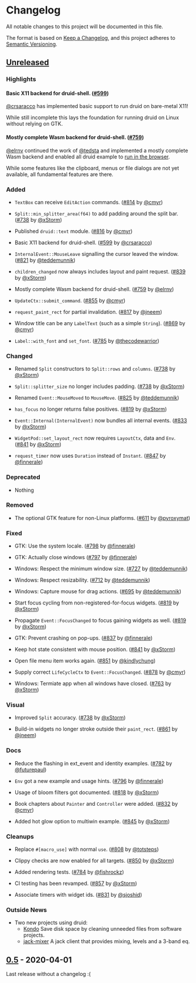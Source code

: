 # Changelog

All notable changes to this project will be documented in this file.

The format is based on [Keep a Changelog](https://keepachangelog.com/en/1.0.0/),
and this project adheres to [Semantic Versioning](https://semver.org/spec/v2.0.0.html).

## [Unreleased]

### Highlights

#### Basic X11 backend for druid-shell. ([#599])

[@crsaracco] has implemented basic support to run druid on bare-metal X11!

While still incomplete this lays the foundation for running druid on Linux without relying on GTK.

#### Mostly complete Wasm backend for druid-shell. ([#759])

[@elrnv] continued the work of [@tedsta] and implemented a mostly complete Wasm backend and enabled all druid example to [run in the browser](https://elrnv.github.io/druid-wasm-examples/).

While some features like the clipboard, menus or file dialogs are not yet available, all fundamental features are there.

### Added

- `TextBox` can receive `EditAction` commands. ([#814] by [@cmyr])

- `Split::min_splitter_area(f64)` to add padding around the split bar. ([#738] by [@xStorm])

- Published `druid::text` module. ([#816] by [@cmyr])

- Basic X11 backend for druid-shell. ([#599] by [@crsaracco])

- `InternalEvent::MouseLeave` signalling the cursor leaved the window. ([#821] by [@teddemunnik])

- `children_changed` now always includes layout and paint request. ([#839] by [@xStorm])

- Mostly complete Wasm backend for druid-shell. ([#759] by [@elrnv])

- `UpdateCtx::submit_command`. ([#855] by [@cmyr])

- `request_paint_rect` for partial invalidation. ([#817] by [@jneem])

- Window title can be any `LabelText` (such as a simple `String`). ([#869] by [@cmyr])

- `Label::with_font` and `set_font`. ([#785] by [@thecodewarrior])

### Changed

- Renamed `Split` constructors to `Split::rows` and `columns`. ([#738] by [@xStorm])

- `Split::splitter_size` no longer includes padding. ([#738] by [@xStorm])

- Renamed `Event::MouseMoved` to `MouseMove`. ([#825] by [@teddemunnik])

- `has_focus` no longer returns false positives. ([#819] by [@xStorm])

- `Event::Internal(InternalEvent)` now bundles all internal events. ([#833] by [@xStorm])

- `WidgetPod::set_layout_rect` now requires `LayoutCtx`, data and `Env`. ([#841] by [@xStorm])

- `request_timer` now uses `Duration` instead of `Instant`. ([#847] by [@finnerale])

### Deprecated

- Nothing

### Removed

- The optional GTK feature for non-Linux platforms. ([#611] by [@pyroxymat])

### Fixed

- GTK: Use the system locale. ([#798] by [@finnerale])

- GTK: Actually close windows ([#797] by [@finnerale])

- Windows: Respect the minimum window size. ([#727] by [@teddemunnik])

- Windows: Respect resizability. ([#712] by [@teddemunnik])

- Windows: Capture mouse for drag actions. ([#695] by [@teddemunnik])

- Start focus cycling from non-registered-for-focus widgets. ([#819] by [@xStorm])

- Propagate `Event::FocusChanged` to focus gaining widgets as well. ([#819] by [@xStorm])

- GTK: Prevent crashing on pop-ups. ([#837] by [@finnerale])

- Keep hot state  consistent with mouse position. ([#841] by [@xStorm])

- Open file menu item works again. ([#851] by [@kindlychung])

- Supply correct `LifeCycleCtx` to `Event::FocusChanged`. ([#878] by [@cmyr])

- Windows: Termiate app when all windows have closed. ([#763] by [@xStorm])

### Visual

- Improved `Split` accuracy. ([#738] by [@xStorm])

- Build-in widgets no longer stroke outside their `paint_rect`. ([#861] by [@jneem])

### Docs

- Reduce the flashing in ext_event and identity examples. ([#782] by [@futurepaul])

- `Env` got a new example and usage hints. ([#796] by [@finnerale])

- Usage of bloom filters got documented. ([#818] by [@xStorm])

- Book chapters about `Painter` and `Controller` were added. ([#832] by [@cmyr])

- Added hot glow option to multiwin example. ([#845] by [@xStorm])

### Cleanups

- Replace `#[macro_use]` with normal `use`. ([#808] by [@totsteps])

- Clippy checks are now enabled for all targets. ([#850] by [@xStorm])

- Added rendering tests. ([#784] by [@fishrockz])

- CI testing has been revamped. ([#857] by [@xStorm])

- Associate timers with widget ids. ([#831] by [@sjoshid])

### Outside News

- Two new projects using druid:
    - [Kondo](https://github.com/tbillington/kondo) Save disk space by cleaning unneeded files from software projects.
    - [jack-mixer](https://github.com/derekdreery/jack-mixer) A jack client that provides mixing, levels and a 3-band eq.

[#599]: https://github.com/xi-editor/druid/pull/599
[#611]: https://github.com/xi-editor/druid/pull/611
[#695]: https://github.com/xi-editor/druid/pull/695
[#712]: https://github.com/xi-editor/druid/pull/712
[#727]: https://github.com/xi-editor/druid/pull/727
[#738]: https://github.com/xi-editor/druid/pull/738
[#759]: https://github.com/xi-editor/druid/pull/759
[#763]: https://github.com/xi-editor/druid/pull/763
[#782]: https://github.com/xi-editor/druid/pull/782
[#784]: https://github.com/xi-editor/druid/pull/784
[#785]: https://github.com/xi-editor/druid/pull/785
[#796]: https://github.com/xi-editor/druid/pull/796
[#797]: https://github.com/xi-editor/druid/pull/797
[#798]: https://github.com/xi-editor/druid/pull/798
[#808]: https://github.com/xi-editor/druid/pull/808
[#814]: https://github.com/xi-editor/druid/pull/814
[#816]: https://github.com/xi-editor/druid/pull/816
[#817]: https://github.com/xi-editor/druid/pull/817
[#818]: https://github.com/xi-editor/druid/pull/818
[#819]: https://github.com/xi-editor/druid/pull/819
[#821]: https://github.com/xi-editor/druid/pull/821
[#825]: https://github.com/xi-editor/druid/pull/825
[#831]: https://github.com/xi-editor/druid/pull/831
[#832]: https://github.com/xi-editor/druid/pull/832
[#833]: https://github.com/xi-editor/druid/pull/833
[#837]: https://github.com/xi-editor/druid/pull/837
[#839]: https://github.com/xi-editor/druid/pull/839
[#841]: https://github.com/xi-editor/druid/pull/841
[#845]: https://github.com/xi-editor/druid/pull/845
[#847]: https://github.com/xi-editor/druid/pull/847
[#850]: https://github.com/xi-editor/druid/pull/850
[#851]: https://github.com/xi-editor/druid/pull/851
[#855]: https://github.com/xi-editor/druid/pull/855
[#857]: https://github.com/xi-editor/druid/pull/857
[#861]: https://github.com/xi-editor/druid/pull/861
[#869]: https://github.com/xi-editor/druid/pull/869
[#878]: https://github.com/xi-editor/druid/pull/878

## [0.5] - 2020-04-01

Last release without a changelog :(


[@futurepaul]: https://github.com/futurepaul
[@finnerale]: https://github.com/finnerale
[@totsteps]: https://github.com/totsteps
[@cmyr]: https://github.com/cmyr
[@xStorm]: https://github.com/xStorm
[@teddemunnik]: https://github.com/teddemunnik
[@crsaracco]: https://github.com/crsaracco
[@pyroxymat]: https://github.com/pyroxymat
[@elrnv]: https://github.com/elrnv
[@tedsta]: https://github.com/tedsta
[@kindlychung]: https://github.com/kindlychung
[@jneem]: https://github.com/jneem
[@fishrockz]: https://github.com/fishrockz
[@thecodewarrior]: https://github.com/thecodewarrior
[@sjoshid]: https://github.com/sjoshid

[Unreleased]: https://github.com/xi-editor/druid/compare/v0.5.0...master
[0.5]: https://github.com/xi-editor/druid/compare/v0.4.0...v0.5.0


